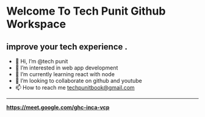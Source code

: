 # Welcome To Tech Punit Github Workspace

## improve your tech experience .

- 👋 Hi, I’m @tech punit
- 👀 I’m interested in web app development
- 🌱 I’m currently learning react with node
- 💞️ I’m looking to collaborate on github and youtube
- 📫 How to reach me techpunitbook@gmail.com

<!---
techpunitbook/techpunitbook is a ✨ special ✨ repository because its `README.md` (this file) appears on your GitHub profile.
You can click the Preview link to take a look at your changes.
--->

<hr>

**https://meet.google.com/ghc-inca-vcp**

<marquee> </marquee>
